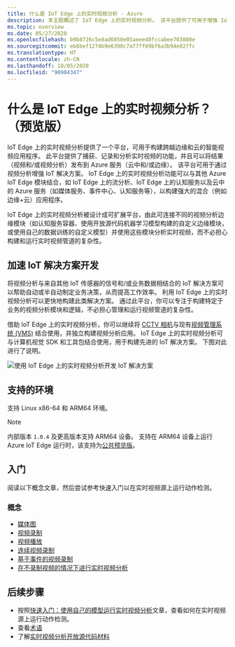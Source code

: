 ```yaml
---
title: 什么是 IoT Edge 上的实时视频分析 - Azure
description: 本主题概述了 IoT Edge 上的实时视频分析。 该平台提供了可用于增强 IoT 解决方案的功能。 例如，捕获、记录、分析直播视频并将结果（视频和/或视频分析）发布到 Azure 服务。
ms.topic: overview
ms.date: 05/27/2020
ms.openlocfilehash: b9b8726c5e8ad6850e05aeee48fccabee703080e
ms.sourcegitcommit: eb6bef1274b9e6390c7a77ff69bf6a3b94e827fc
ms.translationtype: HT
ms.contentlocale: zh-CN
ms.lasthandoff: 10/05/2020
ms.locfileid: "90904347"
---
```

# <a name="what-is-live-video-analytics-on-iot-edge-preview"></a>什么是 IoT Edge 上的实时视频分析？ （预览版）

IoT Edge 上的实时视频分析提供了一个平台，可用于构建跨越边缘和云的智能视频应用程序。 此平台提供了捕获、记录和分析实时视频的功能，并且可以将结果（视频和/或视频分析）发布到 Azure 服务（云中和/或边缘）。 该平台可用于通过视频分析增强 IoT 解决方案。 IoT Edge 上的实时视频分析功能可以与其他 Azure IoT Edge 模块结合，如 IoT Edge 上的流分析、IoT Edge 上的认知服务以及云中的 Azure 服务（如媒体服务、事件中心、认知服务等），以构建强大的混合（例如边缘+云）应用程序。

IoT Edge 上的实时视频分析被设计成可扩展平台，由此可连接不同的视频分析边缘模块（如认知服务容器、使用开放源代码机器学习模型构建的自定义边缘模块，或使用自己的数据训练的自定义模型）并使用这些模块分析实时视频，而不必担心构建和运行实时视频管道的复杂性。

## <a name="accelerate-iot-solutions-development"></a>加速 IoT 解决方案开发 

将视频分析与来自其他 IoT 传感器的信号和/或业务数据相结合的 IoT 解决方案可以帮助自动或半自动制定业务决策，从而提高工作效率。 利用 IoT Edge 上的实时视频分析可以更快地构建此类解决方案。 通过此平台，你可以专注于构建特定于业务的视频分析模块和逻辑，不必担心管理和运行视频管道的复杂性。

借助 IoT Edge 上的实时视频分析，你可以继续将 [CCTV 相机](https://en.wikipedia.org/wiki/Closed-circuit_television_camera)与现有[视频管理系统 (VMS)](https://en.wikipedia.org/wiki/Video_management_system) 结合使用，并独立构建视频分析应用。 IoT Edge 上的实时视频分析可与计算机视觉 SDK 和工具包结合使用，用于构建先进的 IoT 解决方案。 下图对此进行了说明。

![使用 IoT Edge 上的实时视频分析开发 IoT 解决方案](./media/overview/product-diagram.svg)

## <a name="supported-environments"></a>支持的环境

支持 Linux x86-64 和 ARM64 环境。
> [!NOTE]
> 内部版本 `1.0.4` 及更高版本支持 ARM64 设备。
> 支持在 ARM64 设备上运行 Azure IoT Edge 运行时，该支持为[公共预览版](https://azure.microsoft.com/support/legal/preview-supplemental-terms/)。

## <a name="get-started"></a>入门

阅读以下概念文章，然后尝试参考快速入门以在实时视频源上运行动作检测。

### <a name="concepts"></a>概念

* [媒体图](media-graph-concept.md)
* [视频录制](video-recording-concept.md)
* [视频播放](video-playback-concept.md)
* [连续视频录制](continuous-video-recording-concept.md)
* [基于事件的视频录制](event-based-video-recording-concept.md)
* [在不录制视频的情况下进行实时视频分析](analyze-live-video-concept.md)

## <a name="next-steps"></a>后续步骤

* 按照[快速入门：使用自己的模型运行实时视频分析](use-your-model-quickstart.md)文章，查看如何在实时视频源上运行动作检测。
* 查看[术语](terminology.md)
* 了解[实时视频分析开放源代码材料](https://github.com/Azure/live-video-analytics)

